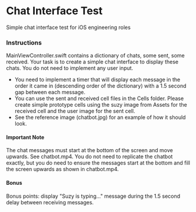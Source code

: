 # Chat Interface Test
Simple chat interface test for iOS engineering roles

### Instructions
MainViewController.swift contains a dictionary of chats, some sent, some received. Your task is to create a simple chat interface to display these chats. You do not need to implement any user input.

- You need to implement a timer that will display each message in the order it came in (descending order of the dictionary) with a 1.5 second gap between each message.
- You can use the sent and received cell files in the Cells folder. Please create simple prototype cells using the suzy image from Assets for the received cell and the user image for the sent cell.
- See the reference image (chatbot.jpg) for an example of how it should look.

#### Important Note
The chat messages must start at the bottom of the screen and move upwards. See chatbot.mp4. You do not need to replicate the chatbot exactly, but you do need to ensure the messages start at the bottom and fill the screen upwards as shown in chatbot.mp4.

#### Bonus
Bonus points: display "Suzy is typing..." message during the 1.5 second delay between receiving messages.
